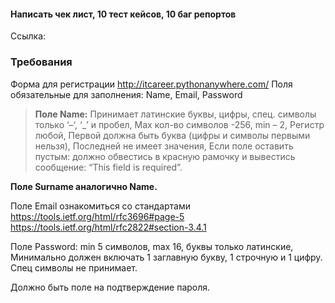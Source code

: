#### Написать чек лист, 10 тест кейсов, 10 баг репортов
Ссылка:

### Требования

Форма для регистрации http://itcareer.pythonanywhere.com/
Поля обязательные для заполнения: Name, Email, Password
> **Поле Name:** 
> Принимает латинские буквы, цифры, спец. символы только ‘–‘, ‘_’ и пробел, 
> Max кол-во символов -256, min – 2, 
> Регистр любой, 
> Первой должна быть буква (цифры и символы первыми нельзя), 
> Последней не имеет значения, 
> Если поле оставить пустым: должно обвестись в красную рамочку и вывестись сообщение: “This field is required”. 
 
**Поле Surname аналогично Name.** 
 
Поле Email ознакомиться со стандартами https://tools.ietf.org/html/rfc3696#page-5   https://tools.ietf.org/html/rfc2822#section-3.4.1  
 
Поле Password: min 5 символов, max 16, буквы только латинские, 
Минимально должен включать 1 заглавную букву, 1 строчную и 1 цифру. Спец символы не принимает. 

Должно быть поле на подтверждение пароля.
